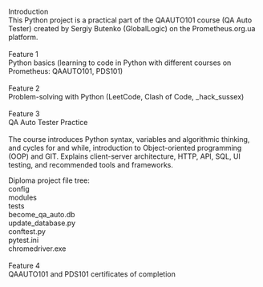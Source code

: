 Introduction<br>
This Python project is a practical part of the QAAUTO101 course (QA Auto Tester) created by Sergiy Butenko (GlobalLogic) on the Prometheus.org.ua platform.
<br><br>
Feature 1<br>
Python basics (learning to code in Python with different courses on Prometheus: QAAUTO101, PDS101)
<br><br>
Feature 2<br>
Problem-solving with Python (LeetCode, Clash of Code, _hack_sussex)
<br><br>
Feature 3<br>
QA Auto Tester Practice
<br><br>
The course introduces Python syntax, variables and algorithmic thinking, and cycles for and while, introduction to Object-oriented programming (OOP) and GIT.
Explains client-server architecture, HTTP, API, SQL, UI testing, and recommended tools and frameworks.

Diploma project file tree:<br>
config<br>
modules<br>
tests<br>
become_qa_auto.db<br>
update_database.py<br>
conftest.py<br>
pytest.ini<br>
chromedriver.exe
<br><br>
Feature 4<br>
QAAUTO101 and PDS101 certificates of completion